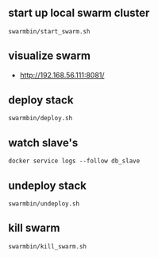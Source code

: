 ## start up local swarm cluster

```
swarmbin/start_swarm.sh
```

## visualize swarm

* http://192.168.56.111:8081/

## deploy stack

```
swarmbin/deploy.sh
```

## watch slave's

```
docker service logs --follow db_slave
```

## undeploy stack

```
swarmbin/undeploy.sh
```

## kill swarm

```
swarmbin/kill_swarm.sh
```

</xmp>
<!-- ================================================================================== -->
<!-- DONT EDIT ANYTHING BELOW THIS POINT (unless you know what you are getting into...) -->
<!-- ================================================================================== -->
<!-- code for Strapdown (see http://strapdownjs.com ) -->
<script src="https://cdn.rawgit.com/arturadib/strapdown/gh-pages/v/0.2/strapdown.js"></script>
<!-- code for TOC (jquery plugin) (see http://projects.jga.me/toc/#toc0) -->
<script src="https://ajax.googleapis.com/ajax/libs/jquery/1.9.1/jquery.min.js"></script>
<script src="https://cdn.rawgit.com/jgallen23/toc/0.3.2/dist/toc.min.js"></script>
<script src="https://cdn.rawgit.com/zipizap/strapdown_template/master/js/init_TOC.js"></script>
</html>